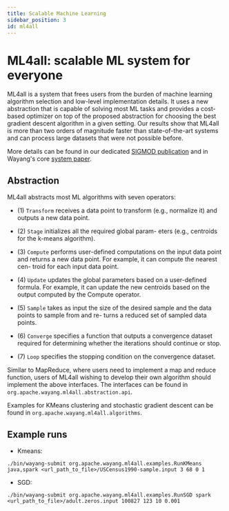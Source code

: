 ```yaml
---
title: Scalable Machine Learning
sidebar_position: 3
id: ml4all
---
```


<!--

  Licensed to the Apache Software Foundation (ASF) under one or more
  contributor license agreements.  See the NOTICE file distributed with
  this work for additional information regarding copyright ownership.
  The ASF licenses this file to You under the Apache License, Version 2.0
  (the "License"); you may not use this file except in compliance with
  the License.  You may obtain a copy of the License at

      http://www.apache.org/licenses/LICENSE-2.0

  Unless required by applicable law or agreed to in writing, software
  distributed under the License is distributed on an "AS IS" BASIS,
  WITHOUT WARRANTIES OR CONDITIONS OF ANY KIND, either express or implied.
  See the License for the specific language governing permissions and
  limitations under the License.

-->
# ML4all: scalable ML system for everyone


ML4all is a system that frees users from the burden of machine learning algorithm selection and low-level implementation details.
It uses a new abstraction that is capable of solving most ML tasks and provides a cost-based optimizer on top of the proposed abstraction for choosing the best gradient descent algorithm in a given setting.
Our results show that ML4all is more than two orders of magnitude faster than state-of-the-art systems and can process large datasets that were not possible before.

More details can be found in our dedicated [SIGMOD publication](https://dl.acm.org/citation.cfm?id=3064042) and 
in Wayang's core [system paper](https://sigmodrecord.org/publications/sigmodRecord/2309/pdfs/05_Systems_Beedkar.pdf).

## Abstraction
ML4all abstracts most ML algorithms with seven operators:

- (1) `Transform` receives a data point to transform
(e.g., normalize it) and outputs a new data point.

- (2) `Stage` initializes all the required global param-
eters (e.g., centroids for the k-means algorithm).

- (3) `Compute` performs user-defined computations
on the input data point and returns a new data
point. For example, it can compute the nearest cen-
troid for each input data point.

- (4) `Update` updates the global parameters based on
a user-defined formula. For example, it can update
the new centroids based on the output computed by
the Compute operator.

- (5) `Sample` takes as input the size of the desired
sample and the data points to sample from and re-
turns a reduced set of sampled data points.

- (6) `Converge` specifies a function that outputs
a convergence dataset required for determining
whether the iterations should continue or stop.

- (7) `Loop` specifies the stopping condition on the
convergence dataset.

Similar to MapReduce, where users need to implement a map and reduce function, users of ML4all wishing to develop their own algorithm should implement the above interfaces.
The interfaces can be found in `org.apache.wayang.ml4all.abstraction.api`.

Examples for KMeans clustering and stochastic gradient descent can be found in `org.apache.wayang.ml4all.algorithms`.

## Example runs
- Kmeans:

```shell
./bin/wayang-submit org.apache.wayang.ml4all.examples.RunKMeans java,spark <url_path_to_file>/USCensus1990-sample.input 3 68 0 1
```

- SGD:
```shell
./bin/wayang-submit org.apache.wayang.ml4all.examples.RunSGD spark <url_path_to_file>/adult.zeros.input 100827 123 10 0.001
```
